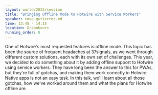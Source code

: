 ```yaml
---
layout: world/2025/session
title: "Bringing Offline Mode to Hotwire with Service Workers"
speaker: rosa-gutierrez.md
time: 13:45 - 14:15
location: Graanbeurs
running_order: 8
---
```


One of Hotwire's most requested features is offline mode. This topic has been the source of frequent headaches at 37signals, as we went through different custom solutions, each with its own set of challenges. This year, we decided to do something about it by adding offline support to Hotwire using service workers. They have long been the answer to this for PWAs, but they're full of gotchas, and making them work correctly in Hotwire Native apps is not an easy task. In this talk, we'll learn about all those gotchas, how we've worked around them and what the plans for Hotwire offline are. 
